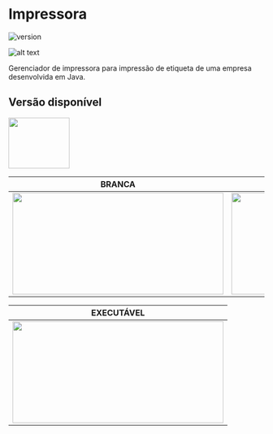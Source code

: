 # Impressora

![version](https://img.shields.io/badge/version-1.0.0-blue.svg)

![alt text](https://uploaddeimagens.com.br/images/001/967/516/original/1.png "tela")

Gerenciador de impressora para impressão de etiqueta de uma empresa desenvolvida em Java.

## Versão disponível

[<img src="https://portal.ifpe.edu.br/campus/palmares/noticias/divulgado-resultado-do-curso-de-extensao-em-java/javalogo.png/@@images/69c46ffa-cc8a-402e-89b3-c8ac41c96431.png" width="120" height="100" />](https://portal.ifpe.edu.br/campus/palmares/noticias/divulgado-resultado-do-curso-de-extensao-em-java/javalogo.png/@@images/69c46ffa-cc8a-402e-89b3-c8ac41c96431.png)

| BRANCA | VERMELHA |
| --- | --- |
| <img src="https://uploaddeimagens.com.br/images/001/967/517/original/2.png" width="415" height="200" />  | <img src="https://uploaddeimagens.com.br/images/001/967/518/original/3.png" width="415" height="200" />

| EXECUTÁVEL |
| --- |
| <img src="https://uploaddeimagens.com.br/images/001/967/519/original/4.png" width="415" height="200" />
